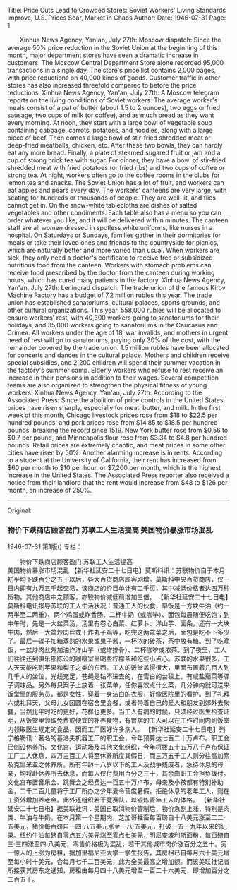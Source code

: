 Title: Price Cuts Lead to Crowded Stores: Soviet Workers' Living Standards Improve; U.S. Prices Soar, Market in Chaos
Author:
Date: 1946-07-31
Page: 1

　　Xinhua News Agency, Yan'an, July 27th: Moscow dispatch: Since the average 50% price reduction in the Soviet Union at the beginning of this month, major department stores have seen a dramatic increase in customers. The Moscow Central Department Store alone recorded 95,000 transactions in a single day. The store's price list contains 2,000 pages, with price reductions on 40,000 kinds of goods. Customer traffic in other stores has also increased threefold compared to before the price reductions.
    Xinhua News Agency, Yan'an, July 27th: A Moscow telegram reports on the living conditions of Soviet workers: The average worker's meals consist of a pat of butter (about 1.5 to 2 ounces), two eggs or fried sausage, two cups of milk (or coffee), and as much bread as they want every morning. At noon, they start with a large bowl of vegetable soup containing cabbage, carrots, potatoes, and noodles, along with a large piece of beef. Then comes a large bowl of stir-fried shredded meat or deep-fried meatballs, chicken, etc. After these two bowls, they can hardly eat any more bread. Finally, a plate of steamed sugared fruit or jam and a cup of strong brick tea with sugar. For dinner, they have a bowl of stir-fried shredded meat with fried potatoes (or fried ribs) and two cups of coffee or strong tea. At night, workers often go to the coffee rooms in the clubs for lemon tea and snacks. The Soviet Union has a lot of fruit, and workers can eat apples and pears every day. The workers' canteens are very large, with seating for hundreds or thousands of people. They are well-lit, and flies cannot get in. On the snow-white tablecloths are dishes of salted vegetables and other condiments. Each table also has a menu so you can order whatever you like, and it will be delivered within minutes. The canteen staff are all women dressed in spotless white uniforms, like nurses in a hospital. On Saturdays or Sundays, families gather in their dormitories for meals or take their loved ones and friends to the countryside for picnics, which are naturally better and more varied than usual. When workers are sick, they only need a doctor's certificate to receive free or subsidized nutritious food from the canteen. Workers with stomach problems can receive food prescribed by the doctor from the canteen during working hours, which has cured many patients in the factory.
    Xinhua News Agency, Yan'an, July 27th: Leningrad dispatch: The trade union of the famous Kirov Machine Factory has a budget of 7.2 million rubles this year. The trade union has established sanatoriums, cultural palaces, sports grounds, and other cultural organizations. This year, 558,000 rubles will be allocated to ensure workers' rest, with 40,300 workers going to sanatoriums for their holidays, and 35,000 workers going to sanatoriums in the Caucasus and Crimea. All workers under the age of 18, war invalids, and mothers in urgent need of rest will go to sanatoriums, paying only 30% of the cost, with the remainder covered by the trade union. 1.5 million rubles have been allocated for concerts and dances in the cultural palace. Mothers and children receive special subsidies, and 2,200 children will spend their summer vacation in the factory's summer camp. Elderly workers who refuse to rest receive an increase in their pensions in addition to their wages. Several competition teams are also organized to strengthen the physical fitness of young workers.
    Xinhua News Agency, Yan'an, July 27th: According to the Associated Press: Since the abolition of price controls in the United States, prices have risen sharply, especially for meat, butter, and milk. In the first week of this month, Chicago livestock prices rose from $18 to $22.5 per hundred pounds, and pork prices rose from $14.85 to $18.5 per hundred pounds, breaking the record since 1519. New York butter rose from $0.56 to $0.7 per pound, and Minneapolis flour rose from $3.34 to $4.8 per hundred pounds. Retail prices are extremely chaotic, and meat prices in some other cities have risen by 50%. Another alarming increase is in rents. According to a student at the University of California, their rent has increased from $60 per month to $10 per hour, or $7,200 per month, which is the highest increase in the United States. The Associated Press reporter also received a notice from their landlord that the rent would increase from $48 to $126 per month, an increase of 250%.



<hr /> 

Original: 


### 物价下跌商店顾客盈门  苏联工人生活提高  美国物价暴涨市场混乱

1946-07-31
第1版()
专栏：

　　物价下跌商店顾客盈门
    苏联工人生活提高         
    美国物价暴涨市场混乱
    【新华社延安二十七日电】莫斯科讯：苏联物价自于本月初平均下跌百分之五十以后，各大百货商店顾客剧增。莫斯科中央百货商店，仅一日内即有九万五千起交易，该商店的价目单计有二千页，其中减低价格者达四万种货物。其他商店中之顾客，亦较物价减低前增加三倍。
    【新华社延安二十七日电】莫斯科电讯报导苏联的工人生活状况：普通工人的伙食，早饭是一方块牛油（约一两半至二两重）、两个鸡蛋或炸香肠、二杯牛奶（或咖啡）、面包每晨随便吃饱；到中午时，先是一大盆菜汤，汤里有卷心白菜、红萝卜、洋山芋、面条，还有一大块牛肉，然后一大盆炒肉丝或干炸丸子鸡等，吃完这两盆菜之后，面包是吃不下多少了。最后一碟子加糖蒸熟的水果或果子酱，一杯浓的砖茶，茶中放有糖。到了吃晚饭，一盆炒肉丝外加油炸洋山芋（或炸排骨）、二杯咖啡或浓茶。到了夜里，工人们往往还到俱乐部陈设的咖啡室里喝些柠檬茶和吃些小点心。苏联的水果很多，工人天天能吃到苹果和梨子之类的东西。工人的饭堂盖得很大，里面布置着几百人到几千人的坐位，光线充足，苍蝇是钻不进去的，在雪白的台毯上，有咸盐茄菜等牒子调味品。另外每只案子上放着一张菜单，任你喜欢点什么菜，几分钟内就可送来饭堂里的服务员，都是女性，穿着一身洁白的衣服，好像医院里的看护。到了礼拜六或礼拜天，父母儿女团圆在宿舍里会餐，或者带着自己的爱人和朋友到郊外去聚餐，当然比平时吃的更好，花样也更多。当工人有病的时候，只须经过医生检查证明，从饭堂里领取免费或便宜的补养食物，有胃病的工人可以在工作时间内到饭堂内领取医生规定的食品，因而工厂医好许多病人。
    【新华社延安二十七日电】列宁格勒讯：著名的基洛夫机器工厂的职工会，今年预算达七百二十万卢布。职工会已创设休养所、文化宫、运动场及其他文化组织，今年将拨五十五万八千卢布保证工厂工人休息，四万三百工人将至休养所度其假日，而三万五千工人则分往高加索及克里米亚之休养所。所有年龄十八岁以下的工人及战争残废者，急待休息的母亲，均将赴休养所去休息，而每人仅付费用百分之三十，其余由职工会担负拨付。文化宫布置音乐会、跳舞会之经费达一百五十万卢布，母亲及小孩都有特别补助金，二千二百儿童将于工厂所办之少年夏令营度暑假。拒绝休息的老年工人，则在工资外增加养老金。此外还组织若干竞赛队，以锻炼青年工人的体格。
    【新华社延安二十七日电】据美联社讯：美国自取消物价管制后，物价急剧上涨，特别是肉类、牛油与牛奶。在本月第一个星期内，芝加哥牲畜每百磅自十八美元涨至二二·五美元，猪价每百磅自一四·八五美元涨至一八·五美元，打破一五一九年以来的记录。纽约牛油每磅自零点五六美元涨至零点七美元，明尼安波利斯面粉，每百磅自三·三四涨至四·八美元，零售价格极为混乱，若干其他城市肉价涨百分之五十。另一惊人的上涨为房租，据加里福尼亚大学一学生报告，其房租已自每月六十美元增至每小时十美元，合每月七千二百美元，此为全美最高之增加额。而该美联社记者所接获其房东之通知，房租由每月四十八美元增至一百二十六美元，即增加百分之二百五十。
